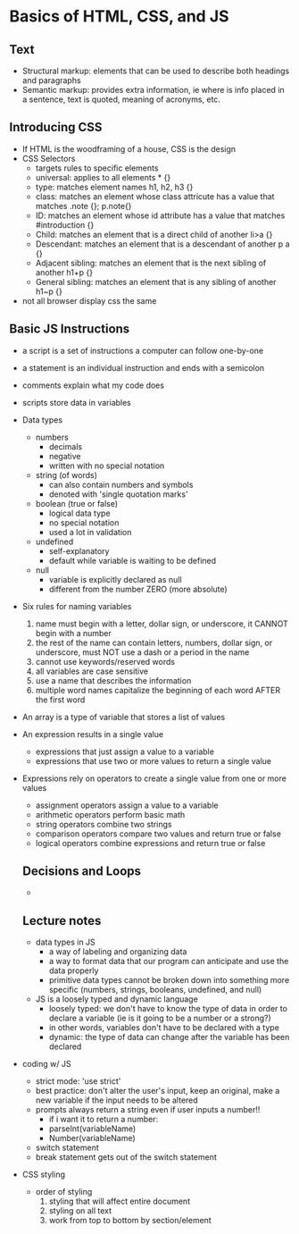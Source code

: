 # Basics of HTML, CSS, and JS
## Text
- Structural markup: elements that can be used to describe both headings and paragraphs
- Semantic markup: provides extra information, ie where is info placed in a sentence, text is quoted, meaning of acronyms, etc.

## Introducing CSS
- If HTML is the woodframing of a house, CSS is the design
- CSS Selectors
  - targets rules to specific elements
  - universal: applies to all elements * {}
  - type: matches element names h1, h2, h3 {}
  - class: matches an element whose class attricute has a value that matches .note {}; p.note{}
  - ID: matches an element whose id attribute has a value that matches #introduction {}
  - Child: matches an element that is a direct child of another li>a {}
  - Descendant: matches an element that is a descendant of another p a {}
  - Adjacent sibling: matches an element that is the next sibling of another h1+p {}
  - General sibling: matches an element that is any sibling of another h1~p {}
- not all browser display css the same

## Basic JS Instructions
- a script is a set of instructions a computer can follow one-by-one
- a statement is an individual instruction and ends with a semicolon
- comments explain what my code does
- scripts store data in variables
- Data types
  - numbers
    - decimals
    - negative
    - written with no special notation
  - string (of words)
    - can also contain numbers and symbols
    - denoted with 'single quotation marks'
  - boolean (true or false)
    - logical data type
    - no special notation
    - used a lot in validation
  - undefined
    - self-explanatory
    - default while variable is waiting to be defined
  - null
    - variable is explicitly declared as null
    - different from the number ZERO (more absolute)
- Six rules for naming variables
  1. name must begin with a letter, dollar sign, or underscore, it CANNOT begin with a number
  2. the rest of the name can contain letters, numbers, dollar sign, or underscore, must NOT use a dash or a period in the name
  3. cannot use keywords/reserved words
  4. all variables are case sensitive
  5. use a name that describes the information
  6. multiple word names capitalize the beginning of each word AFTER the first word
- An array is a type of variable that stores a list of values
- An expression results in a single value
  - expressions that just assign a value to a variable
  - expressions that use two or more values to return a single value
- Expressions rely on operators to create a single value from one or more values
  - assignment operators assign a value to a variable
  - arithmetic operators perform basic math
  - string operators combine two strings
  - comparison operators compare two values and return true or false
  - logical operators combine expressions and return true or false

  ## Decisions and Loops
  - 

  ## Lecture notes
  - data types in JS
    - a way of labeling and organizing data
    - a way to format data that our program can anticipate and use the data properly
    - primitive data types cannot be broken down into something more specific (numbers, strings, booleans, undefined, and null)
  - JS is a loosely typed and dynamic language
    - loosely typed: we don't have to know the type of data in order to declare a variable (ie is it going to be a number or a strong?)
    - in other words, variables don't have to be declared with a type
    - dynamic: the type of data can change after the variable has been declared
- coding w/ JS
  - strict mode: 'use strict'
  - best practice: don't alter the user's input, keep an original, make a new variable if the input needs to be altered
  - prompts always return a string even if user inputs a number!!
    - if i want it to return a number:
    - parseInt(variableName)
    - Number(variableName)
  - switch statement
  - break statement gets out of the switch statement
- CSS styling
  - order of styling
    1. styling that will affect entire document
    2. styling on all text
    3. work from top to bottom by section/element